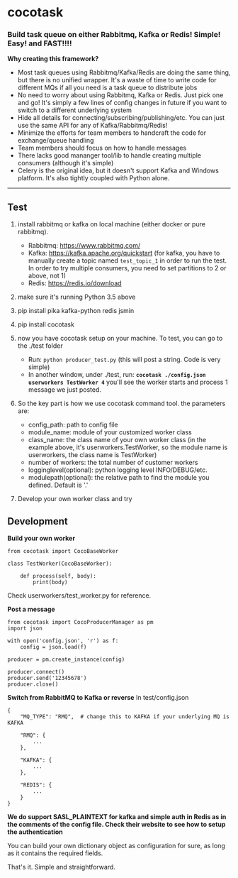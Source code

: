 # cocotask
### Build task queue on either Rabbitmq, Kafka or Redis! Simple! Easy! and FAST!!!!

**Why creating this framework?**
* Most task queues using Rabbitmq/Kafka/Redis are doing the same thing, but there is no unified wrapper. It's a waste of time to write code for different MQs if all you need is a task queue to distribute jobs
* No need to worry about using Rabbitmq, Kafka or Redis. Just pick one and go! It's simply a few lines of config changes in future if you want to switch to a different underlying system
* Hide all details for connecting/subscribing/publishing/etc. You can just use the same API for any of Kafka/Rabbitmq/Redis!
* Minimize the efforts for team members to handcraft the code for exchange/queue handling
* Team members should focus on how to handle messages
* There lacks good mananger tool/lib to handle creating multiple consumers (although it's simple)
* Celery is the original idea, but it doesn't support Kafka and Windows platform. It's also tightly coupled with Python alone.
<hr>

## Test

1. install rabbitmq or kafka on local machine (either docker or pure rabbitmq).
   - Rabbitmq: https://www.rabbitmq.com/
   - Kafka: https://kafka.apache.org/quickstart  (for kafka, you have to manually create a topic named `test_topic_1` in order to run the test. In order to try multiple consumers, you need to set partitions to 2 or above, not 1)
   - Redis: https://redis.io/download

2. make sure it's running Python 3.5 above

3. pip install pika kafka-python redis jsmin

4. pip install cocotask

5. now you have cocotask setup on your machine. To test, you can go to the ./test folder
   - Run: `python producer_test.py`   (this will post a string. Code is very simple)
   - In another window, under ./test, run:  **`cocotask ./config.json userworkers TestWorker 4`**
     you'll see the worker starts and process 1 message we just posted.

6. So the key part is how we use cocotask command tool. the parameters are:
   - config_path: path to config file
   - module_name: module of your customized worker class
   - class_name: the class name of your own worker class (in the example above, it's userworkers.TestWorker, so the module name is userworkers, the class name is TestWorker)
   - number of workers: the total number of customer workers
   - logginglevel(optional): python logging level INFO/DEBUG/etc.
   - modulepath(optional): the relative path to find the module you defined. Default is '.'

7. Develop your own worker class and try

## Development

**Build your own worker**

```
from cocotask import CocoBaseWorker

class TestWorker(CocoBaseWorker):

    def process(self, body):
        print(body)
```
Check userworkers/test_worker.py for reference.

**Post a message**
```
from cocotask import CocoProducerManager as pm
import json

with open('config.json', 'r') as f:
    config = json.load(f)

producer = pm.create_instance(config)

producer.connect()
producer.send('12345678')
producer.close()
```
**Switch from RabbitMQ to Kafka or reverse**
In test/config.json
```
{
    "MQ_TYPE": "RMQ",  # change this to KAFKA if your underlying MQ is KAFKA

    "RMQ": {
        ...
    },

    "KAFKA": {
        ...
    },

    "REDIS": {
        ...
    }
}

```
**We do support SASL_PLAINTEXT for kafka and simple auth in Redis as in the comments of the config file. Check their website to see how to setup the authentication**

You can build your own dictionary object as configuration for sure, as long as it contains the required fields.


That's it. Simple and straightforward.
